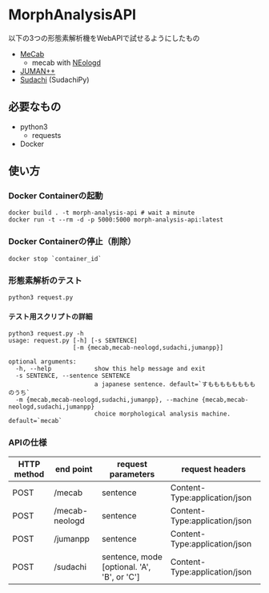 # MorphAnalysisAPI

以下の3つの形態素解析機をWebAPIで試せるようにしたもの

- [MeCab](https://taku910.github.io/mecab/)
  - mecab with [NEologd](https://github.com/neologd/mecab-ipadic-neologd)
- [JUMAN++](http://nlp.ist.i.kyoto-u.ac.jp/index.php?JUMAN++)
- [Sudachi](https://github.com/WorksApplications/SudachiPy) (SudachiPy)

## 必要なもの

- python3
  - requests
- Docker

## 使い方

### Docker Containerの起動

```shell
docker build . -t morph-analysis-api # wait a minute
docker run -t --rm -d -p 5000:5000 morph-analysis-api:latest
```

### Docker Containerの停止（削除）

```shell
docker stop `container_id`
```

### 形態素解析のテスト

```shell
python3 request.py
```

#### テスト用スクリプトの詳細

```shell
python3 request.py -h
usage: request.py [-h] [-s SENTENCE]
                  [-m {mecab,mecab-neologd,sudachi,jumanpp}]

optional arguments:
  -h, --help            show this help message and exit
  -s SENTENCE, --sentence SENTENCE
                        a japanese sentence. default=`すもももももももものうち`
  -m {mecab,mecab-neologd,sudachi,jumanpp}, --machine {mecab,mecab-neologd,sudachi,jumanpp}
                        choice morphological analysis machine. default=`mecab`
```

### APIの仕様

| HTTP method | end point | request parameters | request headers |
---- | ---- | ---- | ----
| POST | /mecab | sentence | Content-Type:application/json |
| POST | /mecab-neologd | sentence | Content-Type:application/json |
| POST | /jumanpp | sentence | Content-Type:application/json |
| POST | /sudachi | sentence, mode [optional. 'A', 'B', or 'C'] | Content-Type:application/json |
